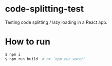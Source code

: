 # code-splitting-test

Testing code splitting / lazy loading in a React app.

# How to run

```bash
$ npm i
$ npm run build  # or `npm run watch`
```
